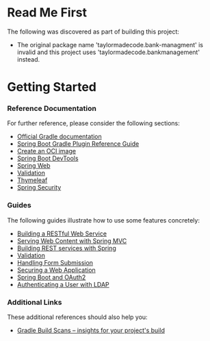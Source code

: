 # Read Me First
The following was discovered as part of building this project:

* The original package name 'taylormadecode.bank-managment' is invalid and this project uses 'taylormadecode.bankmanagement' instead.

# Getting Started

### Reference Documentation
For further reference, please consider the following sections:

* [Official Gradle documentation](https://docs.gradle.org)
* [Spring Boot Gradle Plugin Reference Guide](https://docs.spring.io/spring-boot/docs/2.7.17-SNAPSHOT/gradle-plugin/reference/html/)
* [Create an OCI image](https://docs.spring.io/spring-boot/docs/2.7.17-SNAPSHOT/gradle-plugin/reference/html/#build-image)
* [Spring Boot DevTools](https://docs.spring.io/spring-boot/docs/2.7.17-SNAPSHOT/reference/htmlsingle/index.html#using.devtools)
* [Spring Web](https://docs.spring.io/spring-boot/docs/2.7.17-SNAPSHOT/reference/htmlsingle/index.html#web)
* [Validation](https://docs.spring.io/spring-boot/docs/2.7.17-SNAPSHOT/reference/htmlsingle/index.html#io.validation)
* [Thymeleaf](https://docs.spring.io/spring-boot/docs/2.7.17-SNAPSHOT/reference/htmlsingle/index.html#web.servlet.spring-mvc.template-engines)
* [Spring Security](https://docs.spring.io/spring-boot/docs/2.7.17-SNAPSHOT/reference/htmlsingle/index.html#web.security)

### Guides
The following guides illustrate how to use some features concretely:

* [Building a RESTful Web Service](https://spring.io/guides/gs/rest-service/)
* [Serving Web Content with Spring MVC](https://spring.io/guides/gs/serving-web-content/)
* [Building REST services with Spring](https://spring.io/guides/tutorials/rest/)
* [Validation](https://spring.io/guides/gs/validating-form-input/)
* [Handling Form Submission](https://spring.io/guides/gs/handling-form-submission/)
* [Securing a Web Application](https://spring.io/guides/gs/securing-web/)
* [Spring Boot and OAuth2](https://spring.io/guides/tutorials/spring-boot-oauth2/)
* [Authenticating a User with LDAP](https://spring.io/guides/gs/authenticating-ldap/)

### Additional Links
These additional references should also help you:

* [Gradle Build Scans – insights for your project's build](https://scans.gradle.com#gradle)

